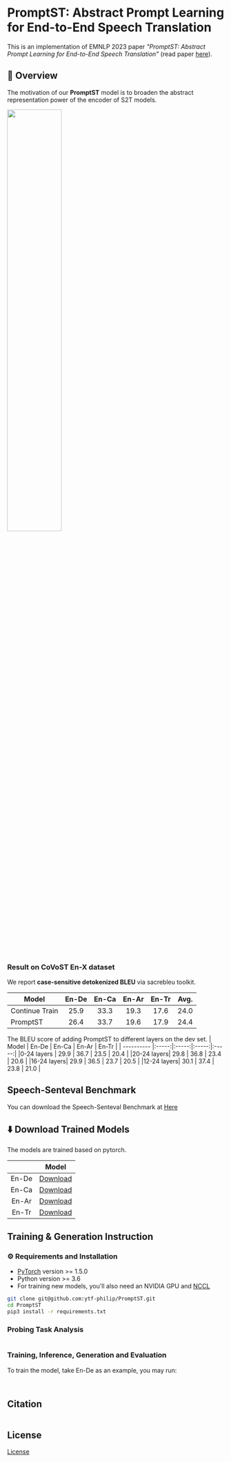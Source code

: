 
# PromptST: Abstract Prompt Learning for End-to-End Speech Translation


This is an implementation of EMNLP 2023 paper *"PromptST: Abstract Prompt Learning for End-to-End Speech Translation"* (read paper [here]()). 


## 👀 Overview
The motivation of our **PromptST** model is to broaden the abstract representation power of the encoder of S2T models.
<div align="left">
  <img src="https://github.com/ytf-philp/PromptST/assets/54100491/13025542-33c2-4f9b-b22e-3758c088f769" width="50%">
</div>


### Result on CoVoST En-X dataset
We report **case-sensitive detokenized BLEU** via sacrebleu toolkit.

| Model      | En-De | En-Ca | En-Ar | En-Tr | Avg.  |
| ---------- |:-----:|:-----:|:-----:|:-----:|:-----:|
|Continue Train  |	25.9 |  33.3 |  19.3 | 17.6  |  24.0 |
|PromptST|  26.4 |  33.7 |  19.6 | 17.9  |  24.4 |

The BLEU score of adding PromptST to different layers on the dev set.
| Model      | En-De | En-Ca | En-Ar | En-Tr |
| ---------- |:-----:|:-----:|:-----:|:-----:|
|0-24 layers  |	29.9 |  36.7 |  23.5 | 20.4  |
|20-24 layers|  29.8 |  36.8 |  23.4 | 20.6  |
|16-24 layers|  29.9 |  36.5 |  23.7 | 20.5  |
|12-24 layers|  30.1 |  37.4 |  23.8 | 21.0  |
## Speech-Senteval Benchmark
  You can download the Speech-Senteval Benchmark at [Here](https://drive.google.com/file/d/1F-uXapnR1nJ1q81u1quBRtMv_-xJ564i/view?usp=share_link)

## ⬇️ Download Trained Models
The models are trained based on pytorch. 

|  |                                           **Model**                                            |   
|:--------:|:--------------------------------------------------------------------------------------:| 
| En-De    | [Download]() | 
| En-Ca    | [Download]() | 
| En-Ar    | [Download]() | 
| En-Tr    | [Download]() | 


## Training & Generation Instruction
### ⚙️ Requirements and Installation
* [PyTorch](http://pytorch.org/) version >= 1.5.0
* Python version >= 3.6
* For training new models, you'll also need an NVIDIA GPU and [NCCL](https://github.com/NVIDIA/nccl)
```bash
git clone git@github.com:ytf-philip/PromptST.git
cd PromptST
pip3 install -r requirements.txt
```
### Probing Task Analysis
```bash

```

### Training, Inference, Generation and Evaluation
To train the model, take En-De as an example, you may run:
```bash

```
```bash

```


## Citation
```

```
## License
[License](#license)
